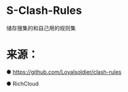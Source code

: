 # S-Clash-Rules 
储存搜集的和自己用的规则集


# 来源：

 ● https://github.com/Loyalsoldier/clash-rules
 
 ● RichCloud


